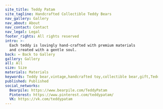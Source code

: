 ```yaml
---
site_title: Teddy Patam
site_tagline: Handcrafted Collectible Teddy Bears
nav_gallery: Gallery
nav_about: About
nav_contact: Contact
nav_legal: Legal
footer_rights: All rights reserved
intro: >-
  Each teddy is lovingly hand-crafted with premium materials
  and created with a gentle soul.
back: ← Back to Gallery
gallery: Gallery
all: All
size: Size
materials: Materials
keywords: Teddy bear,vintage,handcrafted toy,collectible bear,gift,Teddy,plush bear,retro toy,collection,handmade,unique gift,vintage teddy bear
published: Published
social_networks:
  Bearpile: https://www.bearpile.com/TeddyPatam
  Pinterest: https://www.pinterest.com/teddypatam/
  VK: https://vk.com/teddypatam
---
```

